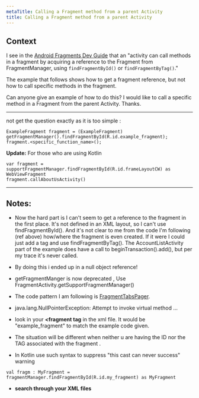 ```yaml
---
metaTitle: Calling a Fragment method from a parent Activity
title: Calling a Fragment method from a parent Activity
---
```


## Context

I see in the [Android Fragments Dev Guide](http://developer.android.com/guide/topics/fundamentals/fragments.html) that an "activity can call methods in a fragment by acquiring a reference to the Fragment from FragmentManager, using `findFragmentById()` or `findFragmentByTag()`."


The example that follows shows how to get a fragment reference, but not how to call specific methods in the fragment.


Can anyone give an example of how to do this? I would like to call a specific method in a Fragment from the parent Activity. Thanks.



---

not get the question exactly as it is too simple :



```
ExampleFragment fragment = (ExampleFragment) getFragmentManager().findFragmentById(R.id.example_fragment);
fragment.<specific_function_name>(); 

```

**Update:**
For those who are using Kotlin



```
var fragment = supportFragmentManager.findFragmentById(R.id.frameLayoutCW) as WebViewFragment
fragment.callAboutUsActivity()

```


---

## Notes:

- Now the hard part is I can't seem to get a reference to the fragment in the first place. It's not defined in an XML layout, so I can't use findFragmentById(). And it's not clear to me from the code I'm following (ref above) how/where the fragment is even created. If it were I could just add a tag and use findFragmentByTag(). The AccountListActivity part of the example does have a call to beginTransaction().add(), but per my trace it's never called.


- By doing this i ended up in a null object reference!


- getFragmentManger is now deprecated , Use FragmentActivity.getSupportFragmentManager()


- The code pattern I am following is [FragmentTabsPager](http://developer.android.com/resources/samples/Support4Demos/src/com/example/android/supportv4/app/FragmentTabsPager.html).


- java.lang.NullPointerException: Attempt to invoke virtual method ...


- look in your **<fragment tag** in the xml file. It would be "example\_fragment" to match the example code given.


- The situation will be different when neither u are having the ID nor the TAG associated with the fragment .


- In Kotlin use such syntax to suppress "this cast can never success" warning


`val fragm : MyFragment = fragmentManager.findFragmentById(R.id.my_fragment) as MyFragment`


- **search through your XML files**


